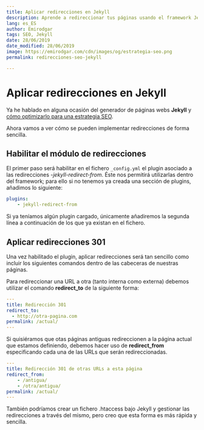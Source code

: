 ```yaml
---
title: Aplicar redirecciones en Jekyll
description: Aprende a redireccionar tus páginas usando el framework Jekyll
lang: es_ES
author: Emirodgar
tags: SEO, Jekyll
date: 28/06/2019
date_modified: 28/06/2019
image: https://emirodgar.com/cdn/images/og/estrategia-seo.png
permalink: redirecciones-seo-jekyll

---
```


# Aplicar redirecciones en Jekyll

Ya he hablado en alguna ocasión del generador de páginas webs **Jekyll** y [cómo optimizarlo para una estrategia SEO](optimizacion-seo-jekyll).

Ahora vamos a ver cómo se pueden implementar redirecciones de forma sencilla.

## Habilitar el módulo de redirecciones

El primer paso será habilitar en el fichero ```_config.yml``` el plugin asociado a las redirecciones -*jekyll-redirect-from*. Éste nos permitirá utilizarlas dentro del framework; para ello si no tenemos ya creada una sección de plugins, añadimos lo siguiente:

```yml
plugins:  
    - jekyll-redirect-from
```

Si ya teníamos algún plugin cargado, únicamente añadiremos la segunda línea a continuación de los que ya existan en el fichero.

## Aplicar redirecciones 301

Una vez habilitado el plugin, aplicar redirecciones será tan sencillo como incluir los siguientes comandos dentro de las cabeceras de nuestras páginas.

Para redireccionar una URL a otra (tanto interna como externa) debemos utilizar el comando **redirect_to** de la siguiente forma:

```yml
---
title: Redirección 301
redirect_to:
  - http://otra-pagina.com
permalink: /actual/
---
```

Si quisiéramos que otas páginas antiguas redireccionen a la página actual que estamos definiendo, debemos hacer uso de **redirect_from** especificando cada una de las URLs que serán redireccionadas.

```yml
---
title: Redirección 301 de otras URLs a esta página 
redirect_from:
    - /antigua/
    - /otra/antigua/
permalink: /actual/
---
``` 




También podríamos crear un fichero .htaccess bajo Jekyll y gestionar las redirecciones a través del mismo, pero creo que esta forma es más rápida y sencilla.
<!--stackedit_data:
eyJoaXN0b3J5IjpbLTE5NjQ4MzY3NjRdfQ==
-->